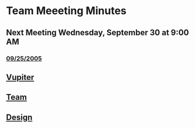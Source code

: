 # Team Meeeting Minutes

## Next Meeting Wednesday, September 30 at 9:00 AM

### [09/25/2005](https://ams0187.github.io/Vupiter/9_25_2020.txt)

## [Vupiter](https://ams0187.github.io/Vupiter/)

## [Team](https://ams0187.github.io/Vupiter/members)

## [Design](https://ams0187.github.io/Vupiter/design)

